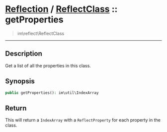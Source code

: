 # [Reflection](reflect.md) / [ReflectClass](reflect-ReflectClass.md) :: getProperties
 > im\reflect\ReflectClass
____

## Description
Get a list of all the properties in this class.

## Synopsis
```php
public getProperties(): im\util\IndexArray
```

## Return
This will return a `IndexArray` with a `ReflectProperty`
for each property in the class.
